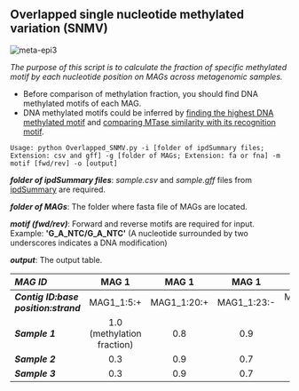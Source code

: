 ## __Overlapped single nucleotide methylated variation (SNMV)__

![meta-epi3](https://user-images.githubusercontent.com/39515472/143435335-04425562-294b-4c47-a949-e67d4add8852.png)

_The purpose of this script is to calculate the fraction of specific methylated motif by each nucleotide position on MAGs across metagenomic samples._

- Before comparison of methylation fraction, you should find DNA methylated motifs of each MAG.
- DNA methylated motifs could be inferred by [finding the highest DNA methylated motif](https://github.com/hoonjeseong/Meta-epigenome_analysis/blob/main/docs/Motif-calculation.md) and [comparing MTase similarity with its recognition motif](https://github.com/hoonjeseong/Meta-epigenome_analysis/blob/main/utils/MTase_REBASE.md).

```
Usage: python Overlapped_SNMV.py -i [folder of ipdSummary files; Extension: csv and gff] -g [folder of MAGs; Extension: fa or fna] -m motif [fwd/rev] -o [output]
```

  ___folder of ipdSummary files___: _sample.csv_ and _sample.gff_ files from [ipdSummary](https://github.com/hoonjeseong/Meta-epigenome_analysis/blob/main/utils/MTase_REBASE.md) are required.

  ___folder of MAGs___: The folder where fasta file of MAGs are located. 

  ___motif (fwd/rev)___: Forward and reverse motifs are required for input. Example: __'G_A_NTC/G_A_NTC'__ (A nucleotide surrounded by two underscores indicates a DNA modification)

  ___output___: The output table.
  
  | _MAG ID_ | MAG 1 | MAG 1 | MAG 1 | MAG 3 ...|
  |:-- | :------: | :------: | :------: | :------: |
  | ___Contig ID:base position:strand___ | MAG1_1:5:+ | MAG1_1:20:+ | MAG1_1:23:- | MAG1_3:115:+ ...|
  | ___Sample 1___ | 1.0 (methylation fraction) | 0.8 | 0.9 | 0.75 ...|
  | ___Sample 2___ | 0.3 | 0.9 | 0.7 | 0.95 ...|
  | ___Sample 3___ | 0.3 | 0.9 | 0.7 | 0.95 ...|
  

